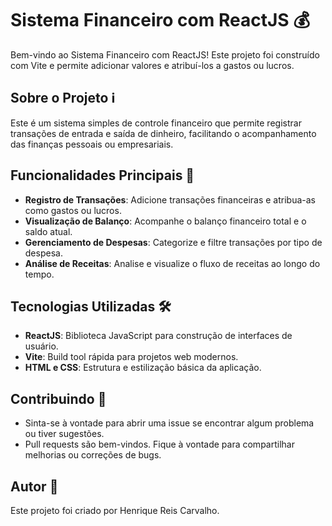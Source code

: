 # Sistema Financeiro com ReactJS 💰

Bem-vindo ao Sistema Financeiro com ReactJS! Este projeto foi construído com Vite e permite adicionar valores e atribuí-los a gastos ou lucros.

## Sobre o Projeto ℹ️

Este é um sistema simples de controle financeiro que permite registrar transações de entrada e saída de dinheiro, facilitando o acompanhamento das finanças pessoais ou empresariais.

## Funcionalidades Principais 🚀

- **Registro de Transações**: Adicione transações financeiras e atribua-as como gastos ou lucros.
- **Visualização de Balanço**: Acompanhe o balanço financeiro total e o saldo atual.
- **Gerenciamento de Despesas**: Categorize e filtre transações por tipo de despesa.
- **Análise de Receitas**: Analise e visualize o fluxo de receitas ao longo do tempo.

## Tecnologias Utilizadas 🛠️

- **ReactJS**: Biblioteca JavaScript para construção de interfaces de usuário.
- **Vite**: Build tool rápida para projetos web modernos.
- **HTML e CSS**: Estrutura e estilização básica da aplicação.


## Contribuindo 🤝

- Sinta-se à vontade para abrir uma issue se encontrar algum problema ou tiver sugestões.
- Pull requests são bem-vindos. Fique à vontade para compartilhar melhorias ou correções de bugs.

## Autor 📝

Este projeto foi criado por Henrique Reis Carvalho.
